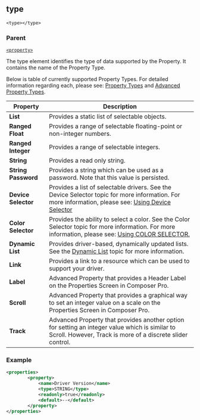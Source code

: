 ## type

`<type></type>`


### Parent

[`<property>`][1]


The type element identifies the type of data supported by the Property. It contains the name of the Property Type. 

Below is table of currently supported Property Types. For detailed information regarding each, please see: [Property Types][2] and [Advanced Property Types][3].

| Property            | Description                                                                                                                                                   |
| ------------------- | ------------------------------------------------------------------------------------------------------------------------------------------------------------- |
| **List**            | Provides a static list of selectable objects.                                                                                                                 |
| **Ranged Float**    | Provides a range of selectable floating-point or non-integer numbers.                                                                                         |
| **Ranged Integer**  | Provides a range of selectable integers.                                                                                                                      |
| **String**          | Provides a  read only string.                                                                                                                                 |
| **String Password** | Provides a string which can be used as a password. Note that this value is persisted.                                                                         |
| **Device Selector** | Provides a list of selectable drivers. See the Device Selector topic for more information. For more information, please see: [Using Device Selector][4]       |
| **Color Selector**  | Provides the ability to select a color. See the Color Selector topic for more information. For more information, please see: [Using COLOR SELECTOR.][5]       |
| **Dynamic List**    | Provides driver-based, dynamically updated lists. See the [Dynamic List][6] topic for more information.                                                       |
| **Link**            | Provides a link to a resource which can be used to support your driver.                                                                                       |
| **Label**           | Advanced Property that provides a Header Label on the Properties Screen in Composer Pro.                                                                      |
| **Scroll**          | Advanced Property that provides a graphical way to set an integer value on a scale on the Properties Screen in Composer Pro.                                  |
| **Track**           | Advanced Property that provides another option  for setting an integer value which is similar to Scroll. However, Track is more of a discrete slider control. |

### Example

```xml
<properties>
		<property>
			<name>Driver Version</name>
			<type>STRING</type>
			<readonly>true</readonly>
			<default>--</default>
		</property>
</properties>
```




[1]:	https://verbose-telegram-5004f902.pages.github.io/#properties-xml-property
[2]:	https://snap-one.github.io/docs-driverworks-fundamentals/#composerpro-the-interface-into-the-sdk
[3]:	https://snap-one.github.io/docs-driverworks-fundamentals/#composerpro-the-interface-into-the-sdk-advanced-properties
[4]:	https://snap-one.github.io/docs-driverworks-fundamentals/#composerpro-the-interface-into-the-sdk-using-the-device-selector-property
[5]:	https://snap-one.github.io/docs-driverworks-fundamentals/#composerpro-the-interface-into-the-sdk-using-the-color-selector-property
[6]:	https://snap-one.github.io/docs-driverworks-fundamentals/#composerpro-the-interface-into-the-sdk-dynamic-list-properties